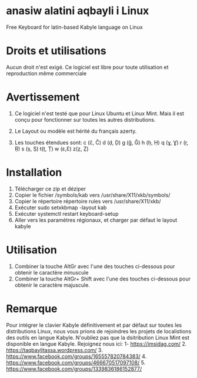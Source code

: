 # anasiw alatini aqbayli i Linux
Free Keyboard for latin-based Kabyle language on Linux

# Droits et utilisations
Aucun droit n'est exigé. Ce logiciel est libre pour toute utilisation et reproduction même commerciale

# Avertissement
1. Ce logiciel n'est testé que pour Linux Ubuntu et Linux Mint. Mais il est conçu pour fonctionner sur toutes les autres distributions.

2. Le Layout ou modèle est hérité du français azerty.
3. Les touches étendues sont: c (č, Č) d (ḍ, Ḍ) g (ǧ, Ǧ) h (ḥ, Ḥ) q (ɣ, Ɣ) r (ṛ, Ṛ) s (ṣ, Ṣ) t(ṭ, Ṭ) w (ɛ,Ɛ)  z(ẓ, Ẓ) 


# Installation
1. Télécharger ce zip et déziper
2. Copier le fichier /symbols/kab vers /usr/share/X11/xkb/symbols/
3. Copier le répertoire répertoire rules vers /usr/share/X11/xkb/
4. Exécuter sudo setxkbmap -layout kab
5. Exécuter  systemctl restart keyboard-setup
6. Aller vers les paramètres régionaux, et charger par défaut le layout kabyle

# Utilisation
1. Combiner la touche AltGr avec l'une des touches ci-dessous pour obtenir le caractère minuscule
2. Combiner la touche AltGr+ Shift avec l'une des touches ci-dessous pour obtenir le caractère majuscule.

# Remarque
Pour intégrer le clavier Kabyle définitivement et par défaut sur toutes les distributions Linux, nous vous prions de rejoindres les projets de localistions des outils en langue Kabyle.
N'oubliez pas que la dsitribution Linux Mint est disponible en langue Kabyle.
Rejoignez nous ici:
1- https://imsidag.com/
2. https://taqbaylitassa.wordpress.com/
3. https://www.facebook.com/groups/165557820784383/
4. https://www.facebook.com/groups/466670517097108/
5. https://www.facebook.com/groups/1339836186152877/
